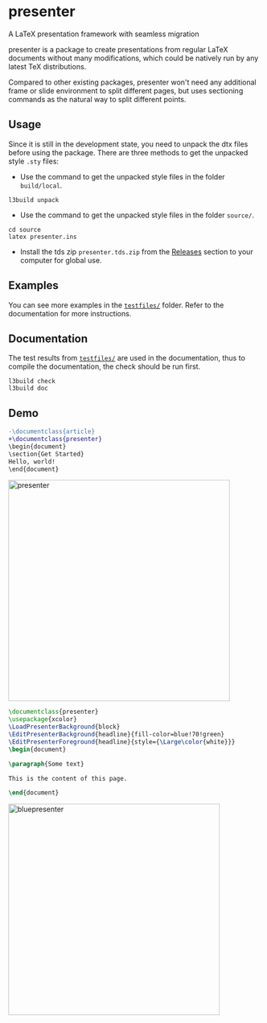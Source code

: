 # presenter
A LaTeX presentation framework with seamless migration

presenter is a package to create presentations from
regular LaTeX documents without many modifications, which could be natively run by any latest TeX distributions.

Compared to other existing packages, presenter won't need any additional frame or slide environment to split different pages, but uses sectioning commands as the natural way to split different points.

## Usage

Since it is still in the development state, you need to unpack the dtx files before using the package. There are three methods to get the unpacked style `.sty` files:

- Use the command to get the unpacked style files in the folder `build/local`.
```
l3build unpack
```
- Use the command to get the unpacked style files in the folder `source/`.
```
cd source
latex presenter.ins
```
- Install the tds zip `presenter.tds.zip` from the [Releases](https://github.com/LogCreative/presenter/releases) section to your computer for global use.

## Examples

You can see more examples in the [`testfiles/`](testfiles/) folder. Refer to the documentation for more instructions.

## Documentation

The test results from [`testfiles/`](testfiles/) are used in the documentation, thus to compile the documentation, the check should be run first.
```
l3build check
l3build doc
```

## Demo

```diff
-\documentclass{article}
+\documentclass{presenter}
\begin{document}
\section{Get Started}
Hello, world!
\end{document}
```

<img width="440" alt="presenter" src="https://user-images.githubusercontent.com/61653082/225827335-07178eea-95af-4bed-adeb-f401ea97f997.png">


```latex
\documentclass{presenter}
\usepackage{xcolor}
\LoadPresenterBackground{block}
\EditPresenterBackground{headline}{fill-color=blue!70!green}
\EditPresenterForeground{headline}{style={\Large\color{white}}}
\begin{document}

\paragraph{Some text}

This is the content of this page.

\end{document}
```

<img width="420" alt="bluepresenter" src="https://user-images.githubusercontent.com/61653082/225827991-a284fcab-ad4a-4da0-becf-d506053f961b.png">
